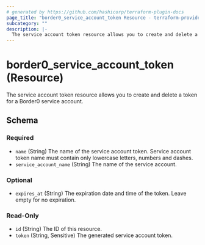 ```yaml
---
# generated by https://github.com/hashicorp/terraform-plugin-docs
page_title: "border0_service_account_token Resource - terraform-provider-border0"
subcategory: ""
description: |-
  The service account token resource allows you to create and delete a token for a Border0 service account.
---
```


# border0_service_account_token (Resource)

The service account token resource allows you to create and delete a token for a Border0 service account.



<!-- schema generated by tfplugindocs -->
## Schema

### Required

- `name` (String) The name of the service account token. Service account token name must contain only lowercase letters, numbers and dashes.
- `service_account_name` (String) The name of the service account.

### Optional

- `expires_at` (String) The expiration date and time of the token. Leave empty for no expiration.

### Read-Only

- `id` (String) The ID of this resource.
- `token` (String, Sensitive) The generated service account token.
